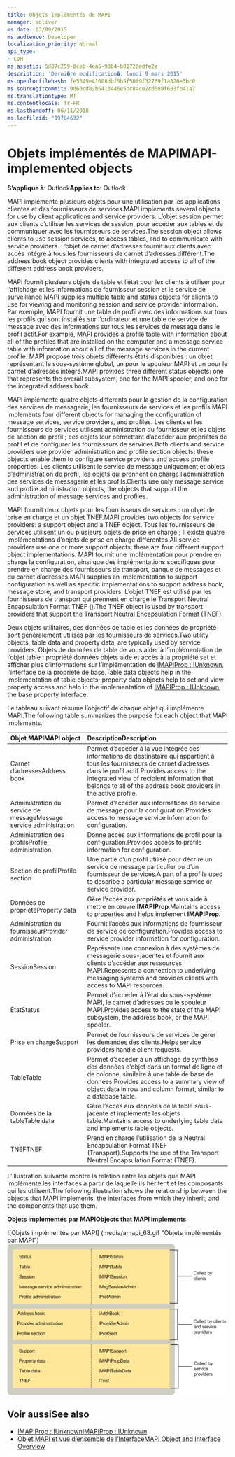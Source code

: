 ```yaml
---
title: Objets implémentés de MAPI
manager: soliver
ms.date: 03/09/2015
ms.audience: Developer
localization_priority: Normal
api_type:
- COM
ms.assetid: 5d07c259-0ceb-4ea5-98b4-b01720edfe2a
description: 'Derni�re modification�: lundi 9 mars 2015'
ms.openlocfilehash: fe5549e41008dbf5b5f50f9f32769f1a820e3bc0
ms.sourcegitcommit: 9d60cd82b5413446e5bc8ace2cd689f683fb41a7
ms.translationtype: MT
ms.contentlocale: fr-FR
ms.lasthandoff: 06/11/2018
ms.locfileid: "19784632"
---
```

# <a name="mapi-implemented-objects"></a><span data-ttu-id="7204d-103">Objets implémentés de MAPI</span><span class="sxs-lookup"><span data-stu-id="7204d-103">MAPI-implemented objects</span></span>
  
<span data-ttu-id="7204d-104">**S’applique à**: Outlook</span><span class="sxs-lookup"><span data-stu-id="7204d-104">**Applies to**: Outlook</span></span> 
  
<span data-ttu-id="7204d-105">MAPI implémente plusieurs objets pour une utilisation par les applications clientes et des fournisseurs de services.</span><span class="sxs-lookup"><span data-stu-id="7204d-105">MAPI implements several objects for use by client applications and service providers.</span></span> <span data-ttu-id="7204d-106">L’objet session permet aux clients d’utiliser les services de session, pour accéder aux tables et de communiquer avec les fournisseurs de services.</span><span class="sxs-lookup"><span data-stu-id="7204d-106">The session object allows clients to use session services, to access tables, and to communicate with service providers.</span></span> <span data-ttu-id="7204d-107">L’objet de carnet d’adresses fournit aux clients avec accès intégré à tous les fournisseurs de carnet d’adresses différent.</span><span class="sxs-lookup"><span data-stu-id="7204d-107">The address book object provides clients with integrated access to all of the different address book providers.</span></span> 
  
<span data-ttu-id="7204d-108">MAPI fournit plusieurs objets de table et l’état pour les clients à utiliser pour l’affichage et les informations de fournisseur session et le service de surveillance.</span><span class="sxs-lookup"><span data-stu-id="7204d-108">MAPI supplies multiple table and status objects for clients to use for viewing and monitoring session and service provider information.</span></span> <span data-ttu-id="7204d-109">Par exemple, MAPI fournit une table de profil avec des informations sur tous les profils qui sont installés sur l’ordinateur et une table de service de message avec des informations sur tous les services de message dans le profil actif.</span><span class="sxs-lookup"><span data-stu-id="7204d-109">For example, MAPI provides a profile table with information about all of the profiles that are installed on the computer and a message service table with information about all of the message services in the current profile.</span></span> <span data-ttu-id="7204d-110">MAPI propose trois objets différents états disponibles : un objet représentant le sous-système global, un pour le spouleur MAPI et un pour le carnet d’adresses intégré.</span><span class="sxs-lookup"><span data-stu-id="7204d-110">MAPI provides three different status objects: one that represents the overall subsystem, one for the MAPI spooler, and one for the integrated address book.</span></span> 
  
<span data-ttu-id="7204d-111">MAPI implémente quatre objets différents pour la gestion de la configuration des services de messagerie, les fournisseurs de services et les profils.</span><span class="sxs-lookup"><span data-stu-id="7204d-111">MAPI implements four different objects for managing the configuration of message services, service providers, and profiles.</span></span> <span data-ttu-id="7204d-112">Les clients et les fournisseurs de services utilisent administration du fournisseur et les objets de section de profil ; ces objets leur permettant d’accéder aux propriétés de profil et de configurer les fournisseurs de services.</span><span class="sxs-lookup"><span data-stu-id="7204d-112">Both clients and service providers use provider administration and profile section objects; these objects enable them to configure service providers and access profile properties.</span></span> <span data-ttu-id="7204d-113">Les clients utilisent le service de message uniquement et objets d’administration de profil, les objets qui prennent en charge l’administration des services de messagerie et les profils.</span><span class="sxs-lookup"><span data-stu-id="7204d-113">Clients use only message service and profile administration objects, the objects that support the administration of message services and profiles.</span></span> 
  
<span data-ttu-id="7204d-114">MAPI fournit deux objets pour les fournisseurs de services : un objet de prise en charge et un objet TNEF.</span><span class="sxs-lookup"><span data-stu-id="7204d-114">MAPI provides two objects for service providers: a support object and a TNEF object.</span></span> <span data-ttu-id="7204d-115">Tous les fournisseurs de services utilisent un ou plusieurs objets de prise en charge ; Il existe quatre implémentations d’objets de prise en charge différentes.</span><span class="sxs-lookup"><span data-stu-id="7204d-115">All service providers use one or more support objects; there are four different support object implementations.</span></span> <span data-ttu-id="7204d-116">MAPI fournit une implémentation pour prendre en charge la configuration, ainsi que des implémentations spécifiques pour prendre en charge des fournisseurs de transport, banque de messages et du carnet d’adresses.</span><span class="sxs-lookup"><span data-stu-id="7204d-116">MAPI supplies an implementation to support configuration as well as specific implementations to support address book, message store, and transport providers.</span></span> <span data-ttu-id="7204d-117">L’objet TNEF est utilisé par les fournisseurs de transport qui prennent en charge le Transport Neutral Encapsulation Format TNEF ().</span><span class="sxs-lookup"><span data-stu-id="7204d-117">The TNEF object is used by transport providers that support the Transport Neutral Encapsulation Format (TNEF).</span></span>
  
<span data-ttu-id="7204d-118">Deux objets utilitaires, des données de table et les données de propriété sont généralement utilisés par les fournisseurs de services.</span><span class="sxs-lookup"><span data-stu-id="7204d-118">Two utility objects, table data and property data, are typically used by service providers.</span></span> <span data-ttu-id="7204d-119">Objets de données de table de vous aider à l’implémentation de l’objet table ; propriété données objets aide et accès à la propriété set et afficher plus d’informations sur l’implémentation de [IMAPIProp : IUnknown](imapipropiunknown.md), l’interface de la propriété de base.</span><span class="sxs-lookup"><span data-stu-id="7204d-119">Table data objects help in the implementation of table objects; property data objects help to set and view property access and help in the implementation of [IMAPIProp : IUnknown](imapipropiunknown.md), the base property interface.</span></span> 
  
<span data-ttu-id="7204d-120">Le tableau suivant résume l’objectif de chaque objet qui implémente MAPI.</span><span class="sxs-lookup"><span data-stu-id="7204d-120">The following table summarizes the purpose for each object that MAPI implements.</span></span>
  
|<span data-ttu-id="7204d-121">**Objet MAPI**</span><span class="sxs-lookup"><span data-stu-id="7204d-121">**MAPI object**</span></span>|<span data-ttu-id="7204d-122">**Description**</span><span class="sxs-lookup"><span data-stu-id="7204d-122">**Description**</span></span>|
|:-----|:-----|
|<span data-ttu-id="7204d-123">Carnet d’adresses</span><span class="sxs-lookup"><span data-stu-id="7204d-123">Address book</span></span>  <br/> |<span data-ttu-id="7204d-124">Permet d’accéder à la vue intégrée des informations de destinataire qui appartient à tous les fournisseurs de carnet d’adresses dans le profil actif.</span><span class="sxs-lookup"><span data-stu-id="7204d-124">Provides access to the integrated view of recipient information that belongs to all of the address book providers in the active profile.</span></span>  <br/> |
|<span data-ttu-id="7204d-125">Administration du service de message</span><span class="sxs-lookup"><span data-stu-id="7204d-125">Message service administration</span></span>  <br/> |<span data-ttu-id="7204d-126">Permet d’accéder aux informations de service de message pour la configuration.</span><span class="sxs-lookup"><span data-stu-id="7204d-126">Provides access to message service information for configuration.</span></span>  <br/> |
|<span data-ttu-id="7204d-127">Administration des profils</span><span class="sxs-lookup"><span data-stu-id="7204d-127">Profile administration</span></span>  <br/> |<span data-ttu-id="7204d-128">Donne accès aux informations de profil pour la configuration.</span><span class="sxs-lookup"><span data-stu-id="7204d-128">Provides access to profile information for configuration.</span></span>  <br/> |
|<span data-ttu-id="7204d-129">Section de profil</span><span class="sxs-lookup"><span data-stu-id="7204d-129">Profile section</span></span>  <br/> |<span data-ttu-id="7204d-130">Une partie d’un profil utilisé pour décrire un service de message particulier ou d’un fournisseur de services.</span><span class="sxs-lookup"><span data-stu-id="7204d-130">A part of a profile used to describe a particular message service or service provider.</span></span>  <br/> |
|<span data-ttu-id="7204d-131">Données de propriété</span><span class="sxs-lookup"><span data-stu-id="7204d-131">Property data</span></span>  <br/> |<span data-ttu-id="7204d-132">Gère l’accès aux propriétés et vous aide à mettre en œuvre **IMAPIProp**.</span><span class="sxs-lookup"><span data-stu-id="7204d-132">Maintains access to properties and helps implement **IMAPIProp**.</span></span>  <br/> |
|<span data-ttu-id="7204d-133">Administration du fournisseur</span><span class="sxs-lookup"><span data-stu-id="7204d-133">Provider administration</span></span>  <br/> |<span data-ttu-id="7204d-134">Fournit l’accès aux informations de fournisseur de service de configuration.</span><span class="sxs-lookup"><span data-stu-id="7204d-134">Provides access to service provider information for configuration.</span></span>  <br/> |
|<span data-ttu-id="7204d-135">Session</span><span class="sxs-lookup"><span data-stu-id="7204d-135">Session</span></span>  <br/> |<span data-ttu-id="7204d-136">Représente une connexion à des systèmes de messagerie sous-jacentes et fournit aux clients d’accéder aux ressources MAPI.</span><span class="sxs-lookup"><span data-stu-id="7204d-136">Represents a connection to underlying messaging systems and provides clients with access to MAPI resources.</span></span>  <br/> |
|<span data-ttu-id="7204d-137">État</span><span class="sxs-lookup"><span data-stu-id="7204d-137">Status</span></span>  <br/> |<span data-ttu-id="7204d-138">Permet d’accéder à l’état du sous-système MAPI, le carnet d’adresses ou le spouleur MAPI.</span><span class="sxs-lookup"><span data-stu-id="7204d-138">Provides access to the state of the MAPI subsystem, the address book, or the MAPI spooler.</span></span>  <br/> |
|<span data-ttu-id="7204d-139">Prise en charge</span><span class="sxs-lookup"><span data-stu-id="7204d-139">Support</span></span>  <br/> |<span data-ttu-id="7204d-140">Permet de fournisseurs de services de gérer les demandes des clients.</span><span class="sxs-lookup"><span data-stu-id="7204d-140">Helps service providers handle client requests.</span></span>  <br/> |
|<span data-ttu-id="7204d-141">Table</span><span class="sxs-lookup"><span data-stu-id="7204d-141">Table</span></span>  <br/> |<span data-ttu-id="7204d-142">Permet d’accéder à un affichage de synthèse des données d’objet dans un format de ligne et de colonne, similaire à une table de base de données.</span><span class="sxs-lookup"><span data-stu-id="7204d-142">Provides access to a summary view of object data in row and column format, similar to a database table.</span></span>  <br/> |
|<span data-ttu-id="7204d-143">Données de la table</span><span class="sxs-lookup"><span data-stu-id="7204d-143">Table data</span></span>  <br/> |<span data-ttu-id="7204d-144">Gère l’accès aux données de la table sous-jacente et implémente les objets table.</span><span class="sxs-lookup"><span data-stu-id="7204d-144">Maintains access to underlying table data and implements table objects.</span></span>  <br/> |
|<span data-ttu-id="7204d-145">TNEF</span><span class="sxs-lookup"><span data-stu-id="7204d-145">TNEF</span></span>  <br/> |<span data-ttu-id="7204d-146">Prend en charge l’utilisation de la Neutral Encapsulation Format TNEF (Transport).</span><span class="sxs-lookup"><span data-stu-id="7204d-146">Supports the use of the Transport Neutral Encapsulation Format (TNEF).</span></span>  <br/> |
   
<span data-ttu-id="7204d-147">L’illustration suivante montre la relation entre les objets que MAPI implémente les interfaces à partir de laquelle ils héritent et les composants qui les utilisent.</span><span class="sxs-lookup"><span data-stu-id="7204d-147">The following illustration shows the relationship between the objects that MAPI implements, the interfaces from which they inherit, and the components that use them.</span></span> 
  
<span data-ttu-id="7204d-148">**Objets implémentés par MAPI**</span><span class="sxs-lookup"><span data-stu-id="7204d-148">**Objects that MAPI implements**</span></span>
  
<span data-ttu-id="7204d-149">![Objets implémentés par MAPI] (media/amapi_68.gif "Objets implémentés par MAPI")</span><span class="sxs-lookup"><span data-stu-id="7204d-149">![Objects that MAPI implements](media/amapi_68.gif "Objects that MAPI implements")</span></span>
  
## <a name="see-also"></a><span data-ttu-id="7204d-150">Voir aussi</span><span class="sxs-lookup"><span data-stu-id="7204d-150">See also</span></span>

- [<span data-ttu-id="7204d-151">IMAPIProp : IUnknown</span><span class="sxs-lookup"><span data-stu-id="7204d-151">IMAPIProp : IUnknown</span></span>](imapipropiunknown.md)
- [<span data-ttu-id="7204d-152">Objet MAPI et vue d’ensemble de l’Interface</span><span class="sxs-lookup"><span data-stu-id="7204d-152">MAPI Object and Interface Overview</span></span>](mapi-object-and-interface-overview.md)

